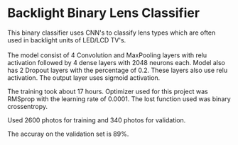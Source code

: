 # Backlight Binary Lens Classifier

This binary classifier uses CNN's to classify lens types which are often used in backlight units of LED/LCD TV's. <br/><br/>
The model consist of 4 Convolution and MaxPooling layers with relu activation followed by 4 dense layers with 2048 neurons each. Model also has 2 Dropout layers with the percentage of 0.2. These layers also use relu activation. The output layer uses sigmoid activation.

The training took about 17 hours. Optimizer used for this project was RMSprop with the learning rate of 0.0001. The lost function used was binary crossentropy. <br/>

Used 2600 photos for training and 340 photos for validation.

The accuray on the validation set is 89%.
